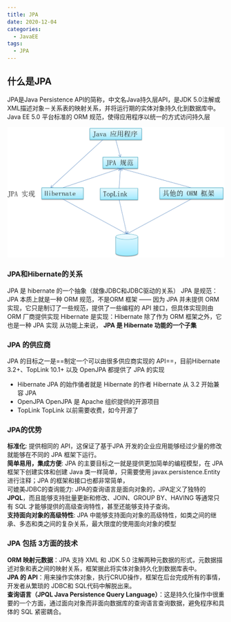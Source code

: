 ```yaml
---
title: JPA
date: 2020-12-04
categories:
  - JavaEE
tags:
  - JPA
---
```


## 什么是JPA

JPA是Java Persistence API的简称，中文名Java持久层API，是JDK 5.0注解或XML描述对象－关系表的映射关系，并将运行期的实体对象持久化到数据库中。
Java EE 5.0 平台标准的 ORM 规范，使得应用程序以统一的方式访问持久层

![image-20201204180754596](./picture/image-20201204180754596.png)

### JPA和Hibernate的关系

JPA 是 hibernate 的一个抽象（就像JDBC和JDBC驱动的关系）
JPA 是规范：JPA 本质上就是一种  ORM 规范，不是ORM 框架 —— 因为 JPA 并未提供 ORM 实现，它只是制订了一些规范，提供了一些编程的 API 接口，但具体实现则由 ORM 厂商提供实现
Hibernate 是实现：Hibernate 除了作为 ORM 框架之外，它也是一种 JPA 实现
从功能上来说， **JPA 是 Hibernate 功能的一个子集**

### JPA 的供应商

JPA 的目标之一是==制定一个可以由很多供应商实现的 API==，目前Hibernate 3.2+、TopLink 10.1+ 以及 OpenJPA 都提供了 JPA 的实现

- Hibernate
  JPA 的始作俑者就是 Hibernate 的作者
  Hibernate 从 3.2 开始兼容 JPA
- OpenJPA
  OpenJPA  是 Apache 组织提供的开源项目
- TopLink
  TopLink 以前需要收费，如今开源了

### JPA的优势

**标准化**:  提供相同的 API，这保证了基于JPA 开发的企业应用能够经过少量的修改就能够在不同的 JPA 框架下运行。  
**简单易用，集成方便**:  JPA 的主要目标之一就是提供更加简单的编程模型，在 JPA 框架下创建实体和创建 Java  类一样简单，只需要使用 javax.persistence.Entity 进行注释；JPA 的框架和接口也都非常简单，  
可媲美JDBC的查询能力:  JPA的查询语言是面向对象的，JPA定义了独特的**JPQL**，而且能够支持批量更新和修改、JOIN、GROUP BY、HAVING 等通常只有 SQL 才能够提供的高级查询特性，甚至还能够支持子查询。  
**支持面向对象的高级特性**: JPA 中能够支持面向对象的高级特性，如类之间的继承、多态和类之间的复杂关系，最大限度的使用面向对象的模型

### JPA 包括 3方面的技术

**ORM  映射元数据**：JPA 支持 XML 和  JDK 5.0 注解两种元数据的形式，元数据描述对象和表之间的映射关系，框架据此将实体对象持久化到数据库表中。  
**JPA 的 API**：用来操作实体对象，执行CRUD操作，框架在后台完成所有的事情，开发者从繁琐的 JDBC和 SQL代码中解脱出来。  
**查询语言（JPQL Java Persistence Query Language）**：这是持久化操作中很重要的一个方面，通过面向对象而非面向数据库的查询语言查询数据，避免程序和具体的  SQL 紧密耦合。